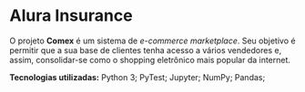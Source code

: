 # Alura Insurance

O projeto **Comex** é um sistema de _e-commerce marketplace_. Seu objetivo é permitir que a sua base de clientes tenha acesso a vários vendedores e, assim, consolidar-se como o shopping eletrônico mais popular da internet.

**Tecnologias utilizadas:**
Python 3;
PyTest;
Jupyter;
NumPy;
Pandas;